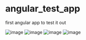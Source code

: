 # angular_test_app
first angular app to test it out

![image](https://user-images.githubusercontent.com/119688260/227810996-d928784d-188d-4e13-b999-a156a318e74f.png)
![image](https://user-images.githubusercontent.com/119688260/227811022-e01c7890-28dd-449d-999c-4bbd11445fdb.png)
![image](https://user-images.githubusercontent.com/119688260/227811036-e38cb285-2be2-4553-83cb-1d9b74472ad9.png)
![image](https://user-images.githubusercontent.com/119688260/227811053-b9f3da0b-9bbe-4806-b035-3a29dc8bca16.png)
